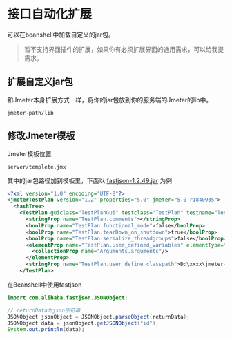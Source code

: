 # 接口自动化扩展

可以在beanshell中加载自定义的jar包。

> 暂不支持界面插件的扩展，如果你有必须扩展界面的通用需求，可以给我提需求。

## 扩展自定义jar包

和Jmeter本身扩展方式一样，将你的jar包放到你的服务端的Jmeter的lib中。
```text
jmeter-path/lib
```

## 修改Jmeter模板

Jmeter模板位置
```text
server/templete.jmx
```
其中的jar包路径加到模板里，下面以 [fastjson-1.2.49.jar](https://mvnrepository.com/artifact/com.alibaba/fastjson) 为例

```xml
<?xml version="1.0" encoding="UTF-8"?>
<jmeterTestPlan version="1.2" properties="5.0" jmeter="5.0 r1840935">
  <hashTree>
    <TestPlan guiclass="TestPlanGui" testclass="TestPlan" testname="Test Plan" enabled="true">
      <stringProp name="TestPlan.comments"></stringProp>
      <boolProp name="TestPlan.functional_mode">false</boolProp>
      <boolProp name="TestPlan.tearDown_on_shutdown">true</boolProp>
      <boolProp name="TestPlan.serialize_threadgroups">false</boolProp>
      <elementProp name="TestPlan.user_defined_variables" elementType="Arguments" guiclass="ArgumentsPanel" testclass="Arguments" testname="User Defined Variables" enabled="true">
        <collectionProp name="Arguments.arguments"/>
      </elementProp>
      <stringProp name="TestPlan.user_define_classpath">D:\xxxx\jmeter-path\lib\fastjson-1.2.49.jar</stringProp> //路径加到这里
    </TestPlan>
```

在Beanshell中使用fastjson

```java
import com.alibaba.fastjson.JSONObject;

// returnData为json字符串
JSONObject jsonObject = JSONObject.parseObject(returnData);
JSONObject data = jsonObject.getJSONObject("id");
System.out.println(data);

```

